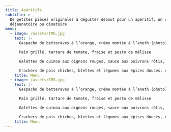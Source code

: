 ```yaml
---
title: Apéritifs
subtitle: >-
  De petites pièces originales à déguster debout pour un apéritif, un cocktail
  déjeunatoire ou dinatoire.
menu:
  - image: /assets/IMG.jpg
    text: |-
      Gaspacho de betteraves à l’orange, crème montée à l’aneth (photo)  

      Pain grillé, tartare de tomate, fraise et pesto de mélisse 

      Galettes de quinoa aux oignons rouges, sauce aux poivrons rôtis, amandes 

      Crackers de pois chiches, blettes et légumes aux épices douces, coriandre
    title: Menu
  - image: /assets/IMG.jpg
    text: |-
      Gaspacho de betteraves à l’orange, crème montée à l’aneth (photo)  

      Pain grillé, tartare de tomate, fraise et pesto de mélisse 

      Galettes de quinoa aux oignons rouges, sauce aux poivrons rôtis, amandes 

      Crackers de pois chiches, blettes et légumes aux épices douces, coriandre
    title: Menu
---
```


